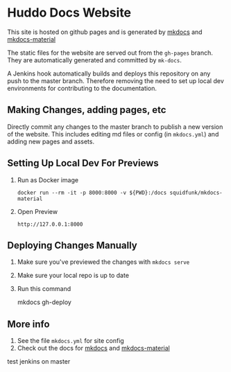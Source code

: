 # Huddo Docs Website

This site is hosted on github pages and is generated by [mkdocs](https://www.mkdocs.org) and [mkdocs-material](https://hub.docker.com/r/squidfunk/mkdocs-material/)

The static files for the website are served out from the `gh-pages` branch. They are automatically generated and committed by `mk-docs`.

A Jenkins hook automatically builds and deploys this repository on any push to the master branch. Therefore removing the need to set up local dev environments for contributing to the documentation.

## Making Changes, adding pages, etc

Directly commit any changes to the master branch to publish a new version of the website. This includes editing md files or config (in `mkdocs.yml`) and adding new pages and assets.

## Setting Up Local Dev For Previews

1. Run as Docker image

       docker run --rm -it -p 8000:8000 -v ${PWD}:/docs squidfunk/mkdocs-material

4. Open Preview

       http://127.0.0.1:8000

## Deploying Changes Manually

1. Make sure you've previewed the changes with `mkdocs serve`
2. Make sure your local repo is up to date
3. Run this command


    mkdocs gh-deploy

## More info

1. See the file `mkdocs.yml` for site config
2. Check out the docs for [mkdocs](https://www.mkdocs.org) and [mkdocs-material](https://squidfunk.github.io/mkdocs-material)

test jenkins on master
